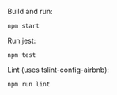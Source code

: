 Build and run:

`npm start`

Run jest:

`npm test`

Lint (uses tslint-config-airbnb):

`npm run lint`
